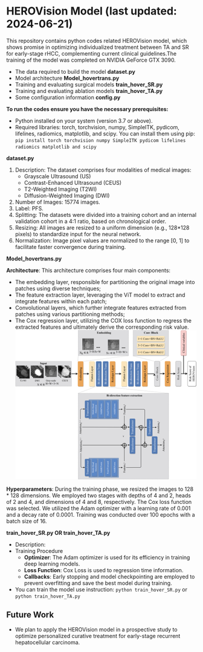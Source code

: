 # HEROVision Model (last updated: 2024-06-21)

This repository contains python codes related HEROVision model, which shows promise in optimizing individualized treatment between TA and SR for early-stage rHCC, complementing current clinical guidelines.The training of the model was completed on NVIDIA GeForce GTX 3090.
- The data required to build the model **dataset.py**
-	Model architecture **Model_hovertrans.py**
- Training and evaluating surgical models **train_hover_SR.py**
- Training and evaluating ablation models **train_hover_TA.py**
- Some configuration information **config.py**

**To run the codes ensure you have the necessary prerequisites:**
-	Python installed on your system (version 3.7 or above).
-	Required libraries: torch, torchvision, numpy, SimpleITK, pydicom, lifelines, radiomics, matplotlib, and scipy. You can install them using pip:
`pip install torch torchvision numpy SimpleITK pydicom lifelines radiomics matplotlib and scipy`

**dataset.py**
1. Description: The dataset comprises four modalities of medical images:
    - Grayscale Ultrasound (US)
    - Contrast-Enhanced Ultrasound (CEUS)
    - T2-Weighted Imaging (T2WI)
    - Diffusion-Weighted Imaging (DWI)
2.	Number of Images: 15774 images.
3.	Label: PFS.
4.  Splitting: The datasets were divided into a training cohort and an internal validation cohort in a 4:1 ratio, based on chronological order. 
5. Resizing: All images are resized to a uniform dimension (e.g., 128*128 pixels) to standardize input for the neural network.
6. Normalization: Image pixel values are normalized to the range [0, 1] to facilitate faster convergence during training.

**Model_hovertrans.py**

**Architecture**: This architecture comprises four main components: 
  - The embedding layer, responsible for partitioning the original image into patches using diverse techniques; 
  - The feature extraction layer, leveraging the ViT model to extract and integrate features within each patch; 
  - Convolutional layers, which further integrate features extracted from patches using various partitioning methods; 
  - The Cox regression layer, utilizing the COX loss function to regress the extracted features and ultimately derive the corresponding risk value.
![Architecture](https://github.com/Rujinyu/HEROVision/blob/main/MODEL.jpg "Architecture")

**Hyperparameters**: During the training phase, we resized the images to 128 * 128 dimensions. We employed two stages with depths of 4 and 2, heads of 2 and 4, and dimensions of 4 and 8, respectively. The Cox loss function was selected. We utilized the Adam optimizer with a learning rate of 0.001 and a decay rate of 0.0001. Training was conducted over 100 epochs with a batch size of 16.

**train_hover_SR.py OR train_hover_TA.py**
- Description: 
- Training Procedure
  - **Optimizer**: The Adam optimizer is used for its efficiency in training deep learning models.
  - **Loss Function**: Cox Loss is used to regression time information.
  - **Callbacks**: Early stopping and model checkpointing are employed to prevent overfitting and save the best model during training.
- You can train the model use instruction:
`python train_hover_SR.py` or `python train_hover_TA.py`

## Future Work
- We plan to apply the HEROVision model in a prospective study to optimize personalized curative treatment for early-stage recurrent hepatocellular carcinoma.

